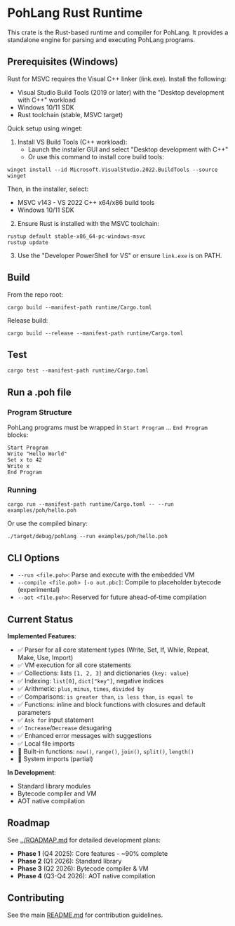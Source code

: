 # PohLang Rust Runtime

This crate is the Rust-based runtime and compiler for PohLang.
It provides a standalone engine for parsing and executing PohLang programs.

## Prerequisites (Windows)

Rust for MSVC requires the Visual C++ linker (link.exe). Install the following:

- Visual Studio Build Tools (2019 or later) with the "Desktop development with C++" workload
- Windows 10/11 SDK
- Rust toolchain (stable, MSVC target)

Quick setup using winget:

1. Install VS Build Tools (C++ workload):
   - Launch the installer GUI and select "Desktop development with C++"
   - Or use this command to install core build tools:

```pwsh
winget install --id Microsoft.VisualStudio.2022.BuildTools --source winget
```

Then, in the installer, select:
- MSVC v143 - VS 2022 C++ x64/x86 build tools
- Windows 10/11 SDK

2. Ensure Rust is installed with the MSVC toolchain:

```pwsh
rustup default stable-x86_64-pc-windows-msvc
rustup update
```

3. Use the "Developer PowerShell for VS" or ensure `link.exe` is on PATH.

## Build

From the repo root:

```pwsh
cargo build --manifest-path runtime/Cargo.toml
```

Release build:

```pwsh
cargo build --release --manifest-path runtime/Cargo.toml
```

## Test

```pwsh
cargo test --manifest-path runtime/Cargo.toml
```

## Run a .poh file

### Program Structure

PohLang programs must be wrapped in `Start Program` ... `End Program` blocks:

```pohlang
Start Program
Write "Hello World"
Set x to 42
Write x
End Program
```

### Running

```pwsh
cargo run --manifest-path runtime/Cargo.toml -- --run examples/poh/hello.poh
```

Or use the compiled binary:

```pwsh
./target/debug/pohlang --run examples/poh/hello.poh
```

## CLI Options

- `--run <file.poh>`: Parse and execute with the embedded VM
- `--compile <file.poh> [-o out.pbc]`: Compile to placeholder bytecode (experimental)
- `--aot <file.poh>`: Reserved for future ahead-of-time compilation

## Current Status

**Implemented Features**:
- ✅ Parser for all core statement types (Write, Set, If, While, Repeat, Make, Use, Import)
- ✅ VM execution for all core statements
- ✅ Collections: lists `[1, 2, 3]` and dictionaries `{key: value}`
- ✅ Indexing: `list[0]`, `dict["key"]`, negative indices
- ✅ Arithmetic: `plus`, `minus`, `times`, `divided by`
- ✅ Comparisons: `is greater than`, `is less than`, `is equal to`
- ✅ Functions: inline and block functions with closures and default parameters
- ✅ `Ask for` input statement
- ✅ `Increase`/`Decrease` desugaring
- ✅ Enhanced error messages with suggestions
- ✅ Local file imports
- 🚧 Built-in functions: `now()`, `range()`, `join()`, `split()`, `length()`
- 🚧 System imports (partial)

**In Development**:
- Standard library modules
- Bytecode compiler and VM
- AOT native compilation

## Roadmap

See [../ROADMAP.md](../ROADMAP.md) for detailed development plans:
- **Phase 1** (Q4 2025): Core features - ~90% complete
- **Phase 2** (Q1 2026): Standard library
- **Phase 3** (Q2 2026): Bytecode compiler & VM
- **Phase 4** (Q3-Q4 2026): AOT native compilation

## Contributing

See the main [README.md](../README.md) for contribution guidelines.
